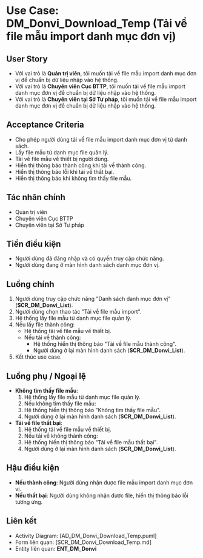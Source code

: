 # Use Case: DM_Donvi_Download_Temp (Tải về file mẫu import danh mục đơn vị)

## User Story
- Với vai trò là **Quản trị viên**, tôi muốn tải về file mẫu import danh mục đơn vị để chuẩn bị dữ liệu nhập vào hệ thống.
- Với vai trò là **Chuyên viên Cục BTTP**, tôi muốn tải về file mẫu import danh mục đơn vị để chuẩn bị dữ liệu nhập vào hệ thống.
- Với vai trò là **Chuyên viên tại Sở Tư pháp**, tôi muốn tải về file mẫu import danh mục đơn vị để chuẩn bị dữ liệu nhập vào hệ thống.

## Acceptance Criteria
- Cho phép người dùng tải về file mẫu import danh mục đơn vị từ danh sách.
- Lấy file mẫu từ danh mục file quản lý.
- Tải về file mẫu về thiết bị người dùng.
- Hiển thị thông báo thành công khi tải về thành công.
- Hiển thị thông báo lỗi khi tải về thất bại.
- Hiển thị thông báo khi không tìm thấy file mẫu.

## Tác nhân chính
- Quản trị viên
- Chuyên viên Cục BTTP
- Chuyên viên tại Sở Tư pháp

## Tiền điều kiện
- Người dùng đã đăng nhập và có quyền truy cập chức năng.
- Người dùng đang ở màn hình danh sách danh mục đơn vị.

## Luồng chính
1. Người dùng truy cập chức năng "Danh sách danh mục đơn vị" (**SCR_DM_Donvi_List**).
2. Người dùng chọn thao tác "Tải về file mẫu import".
3. Hệ thống lấy file mẫu từ danh mục file quản lý.
4. Nếu lấy file thành công:
   - Hệ thống tải về file mẫu về thiết bị.
   - Nếu tải về thành công:
     - Hệ thống hiển thị thông báo "Tải về file mẫu thành công".
     - Người dùng ở lại màn hình danh sách (**SCR_DM_Donvi_List**).
5. Kết thúc use case.

## Luồng phụ / Ngoại lệ
- **Không tìm thấy file mẫu**:
  1. Hệ thống lấy file mẫu từ danh mục file quản lý.
  2. Nếu không tìm thấy file mẫu:
  3. Hệ thống hiển thị thông báo "Không tìm thấy file mẫu".
  4. Người dùng ở lại màn hình danh sách (**SCR_DM_Donvi_List**).
- **Tải về file thất bại**:
  1. Hệ thống tải về file mẫu về thiết bị.
  2. Nếu tải về không thành công:
  3. Hệ thống hiển thị thông báo "Tải về file mẫu thất bại".
  4. Người dùng ở lại màn hình danh sách (**SCR_DM_Donvi_List**).

## Hậu điều kiện
- **Nếu thành công**: Người dùng nhận được file mẫu import danh mục đơn vị.
- **Nếu thất bại**: Người dùng không nhận được file, hiển thị thông báo lỗi tương ứng.

## Liên kết
- Activity Diagram: [AD_DM_Donvi_Download_Temp.puml]
- Form liên quan: [SCR_DM_Donvi_Download_Temp.md]
- Entity liên quan: **ENT_DM_Donvi**